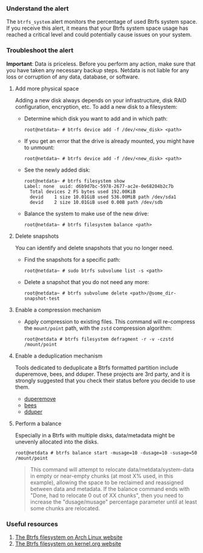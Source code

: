 ### Understand the alert

The `btrfs_system` alert monitors the percentage of used Btrfs system space. If you receive this alert, it means that your Btrfs system space usage has reached a critical level and could potentially cause issues on your system.

### Troubleshoot the alert

**Important**: Data is priceless. Before you perform any action, make sure that you have taken any necessary backup steps. Netdata is not liable for any loss or corruption of any data, database, or software.

1. Add more physical space

   Adding a new disk always depends on your infrastructure, disk RAID configuration, encryption, etc. To add a new disk to a filesystem:

   - Determine which disk you want to add and in which path:
     ```
     root@netdata~ # btrfs device add -f /dev/<new_disk> <path>
     ```
   - If you get an error that the drive is already mounted, you might have to unmount:
     ```
     root@netdata~ # btrfs device add -f /dev/<new_disk> <path>
     ```
   - See the newly added disk:
     ```
     root@netdata~ # btrfs filesystem show
     Label: none  uuid: d6b9d7bc-5978-2677-ac2e-0e68204b2c7b
       Total devices 2 FS bytes used 192.00KiB
       devid    1 size 10.01GiB used 536.00MiB path /dev/sda1
       devid    2 size 10.01GiB used 0.00B path /dev/sdb
     ```
   - Balance the system to make use of the new drive:
     ```
     root@netdata~ # btrfs filesystem balance <path>
     ```

2. Delete snapshots

   You can identify and delete snapshots that you no longer need.

   - Find the snapshots for a specific path:
     ```
     root@netdata~ # sudo btrfs subvolume list -s <path>
     ```
   - Delete a snapshot that you do not need any more:
     ```
     root@netdata~ # btrfs subvolume delete <path>/@some_dir-snapshot-test
     ```

3. Enable a compression mechanism

   - Apply compression to existing files. This command will re-compress the `mount/point` path, with the `zstd` compression algorithm:
     ```
     root@netdata # btrfs filesystem defragment -r -v -czstd /mount/point
     ```

4. Enable a deduplication mechanism

   Tools dedicated to deduplicate a Btrfs formatted partition include duperemove, bees, and dduper. These projects are 3rd party, and it is strongly suggested that you check their status before you decide to use them.

   - [duperemove](https://github.com/markfasheh/duperemove)
   - [bees](https://github.com/Zygo/bees)
   - [dduper](https://github.com/lakshmipathi/dduper)

5. Perform a balance

   Especially in a Btrfs with multiple disks, data/metadata might be unevenly allocated into the disks.

   ```
   root@netdata # btrfs balance start -musage=10 -dusage=10 -susage=50 /mount/point
   ```

   > This command will attempt to relocate data/metdata/system-data in empty or near-empty chunks (at most X% used, in this example), allowing the space to be reclaimed and reassigned between data and metadata. If the balance command ends with "Done, had to relocate 0 out of XX chunks", then you need to increase the "dusage/musage" percentage parameter until at least some chunks are relocated.

### Useful resources

1. [The Btrfs filesystem on Arch Linux website](https://wiki.archlinux.org/title/btrfs)
2. [The Btrfs filesystem on kernel.org website](https://btrfs.wiki.kernel.org)